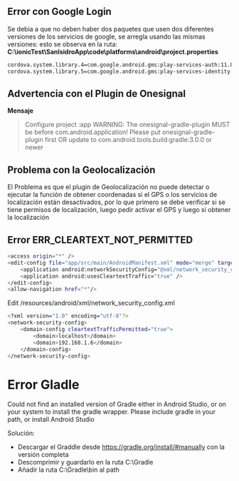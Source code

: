 
## Error con Google Login

Se debia a que no deben haber dos paquetes que usen dos diferentes versiones de los servicios de google, se arregla usando las mismas versiones: esto se observa en la ruta: **C:\ionicTest\SanIsidroApp\code\platforms\android\project.properties**
```xml
cordova.system.library.4=com.google.android.gms:play-services-auth:11.8.0
cordova.system.library.5=com.google.android.gms:play-services-identity:11.8.0
```

## Advertencia con el Plugin de Onesignal

**Mensaje**
> Configure project :app
> WARNING: The onesignal-gradle-plugin MUST be before com.android.application!
   Please put onesignal-gradle-plugin first OR update to com.android.tools.build:gradle:3.0.0 or newer

## Problema con la Geolocalización

El Problema es que el plugin de Geolocalización no puede detectar o ejecutar la función de obtener coordenadas si el GPS o los servicios de localización están desactivados, por lo que primero se debe verificar si se tiene permisos de localización, luego pedir activar el GPS y luego si obtener la localización

## Error ERR_CLEARTEXT_NOT_PERMITTED 

```bash
<access origin="*" />
<edit-config file="app/src/main/AndroidManifest.xml" mode="merge" target="/manifest/application" xmlns:android="http://schemas.android.com/apk/res/android">
    <application android:networkSecurityConfig="@xml/network_security_config" />
    <application android:usesCleartextTraffic="true" />
</edit-config>
<allow-navigation href="*"/>
```
Edit /resources/android/xml/network_security_config.xml

```bash
<?xml version="1.0" encoding="utf-8"?>
<network-security-config>
    <domain-config cleartextTrafficPermitted="true">
        <domain>localhost</domain>
        <domain>192.168.1.6</domain>
    </domain-config>
</network-security-config>
```
# Error Gladle
Could not find an installed version of Gradle either in Android Studio, or on your system to install the gradle wrapper. Please include gradle in your path, or install Android Studio

Solución:
- Descargar el Graddle desde https://gradle.org/install/#manually con la versión completa
- Descomprimir y guardarlo en la ruta C:\\Gradle
- Añadir la ruta C:\\Gradle\\bin al path